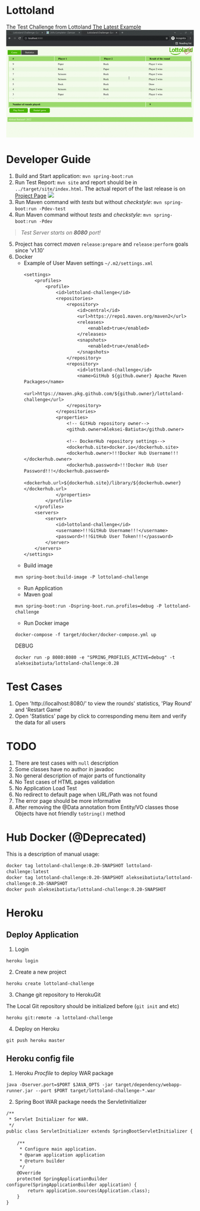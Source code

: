 # Lottoland

The Test Challenge from Lottoland [The Latest Example](https://lottoland-challenge.herokuapp.com/)
![](docs/images/web.gif)

# Developer Guide

1. Build and Start application: `mvn spring-boot:run`
2. Run Test Report: `mvn site` and report should be in `../target/site/index.html`. The actual report of the last
   release is on [Project Page](https://aleksei-batiuta.github.io/lottoland-challenge/) ![](docs/images/site.gif)
3. Run Maven command with _tests_ but without _checkstyle_: `mvn spring-boot:run -Pdev-test`
4. Run Maven command without _tests_ and _checkstyle_: `mvn spring-boot:run -Pdev`

> *Test Server starts on **8080** port!*

5. Project has correct _maven_ `release:prepare` and `release:perform` goals since 'v1.10'
6. Docker
    * Example of User Maven settings `~/.m2/settings.xml`
        ```
        <settings>
            <profiles>
                <profile>
                    <id>lottoland-challenge</id>
                    <repositories>
                        <repository>
                            <id>central</id>
                            <url>https://repo1.maven.org/maven2</url>
                            <releases>
                                <enabled>true</enabled>
                            </releases>
                            <snapshots>
                                <enabled>true</enabled>
                            </snapshots>
                        </repository>
                        <repository>
                            <id>lottoland-challenge</id>
                            <name>GitHub ${github.owner} Apache Maven Packages</name>
                            <url>https://maven.pkg.github.com/${github.owner}/lottoland-challenge</url>
                        </repository>
                    </repositories>
                    <properties>
                        <!-- GitHub repository owner-->
                        <github.owner>Aleksei-Batiuta</github.owner>
                        
                        <!-- DockerHub repository settings-->
                        <dockerhub.site>docker.io</dockerhub.site>
                        <dockerhub.owner>!!!Docker Hub Username!!!</dockerhub.owner>
                        <dockerhub.password>!!!Docker Hub User Password!!!</dockerhub.password>
                        <dockerhub.url>${dockerhub.site}/library/${dockerhub.owner}</dockerhub.url>
                    </properties>
                </profile>
            </profiles>
            <servers>
                <server>
                    <id>lottoland-challenge</id>
                    <username>!!!GitHub Username!!!</username>
                    <password>!!!GitHub User Token!!!</password>
                </server>
            </servers>
        </settings>
        ```
    * Build image
   ```
   mvn spring-boot:build-image -P lottoland-challenge
   ```
    * Run Application
    * Maven goal
    ```
    mvn spring-boot:run -Dspring-boot.run.profiles=debug -P lottoland-challenge
    ```
    * Run Docker image
    ```
    docker-compose -f target/docker/docker-compose.yml up
    ```
   DEBUG
    ```
    docker run -p 8080:8080 -e "SPRING_PROFILES_ACTIVE=debug" -t alekseibatiuta/lottoland-challenge:0.28
    ```

# Test Cases

1. Open 'http://localhost:8080/' to view the rounds' statistics, 'Play Round' and 'Restart Game'
2. Open 'Statistics' page by click to corresponding menu item and verify the data for all users

# TODO

1. There are test cases with `null` description
2. Some classes have no author in javadoc
3. No general description of major parts of functionality
4. No Test cases of HTML pages validation
5. No Application Load Test
6. No redirect to default page when URL/Path was not found
7. The error page should be more informative
8. After removing the @Data annotation from Entity/VO classes those Objects have not friendly `toString()` method

# Hub Docker (@Deprecated)

This is a description of manual usage:

```
docker tag lottoland-challenge:0.20-SNAPSHOT lottoland-challenge:latest
docker tag lottoland-challenge:0.20-SNAPSHOT alekseibatiuta/lottoland-challenge:0.20-SNAPSHOT
docker push alekseibatiuta/lottoland-challenge:0.20-SNAPSHOT
```

# Heroku

## Deploy Application

1. Login

  ```
  heroku login
  ```

2. Create a new project

  ```
  heroku create lottoland-challenge
  ```

3. Change git repository to HerokuGit

The Local Git repository should be initialized before (`git init` and etc)

  ```
  heroku git:remote -a lottoland-challenge
  ```

4. Deploy on Heroku

  ```
  git push heroku master
  ```

## Heroku config file

1. Heroku _Procfile_ to deploy WAR package

```
java -Dserver.port=$PORT $JAVA_OPTS -jar target/dependency/webapp-runner.jar --port $PORT target/lottoland-challenge-*.war
```

2. Spring Boot WAR package needs the ServletInitializer

```
/**
 * Servlet Initializer for WAR.
 */
public class ServletInitializer extends SpringBootServletInitializer {

	/**
	 * Configure main application.
	 * @param application application
	 * @return builder
	 */
	@Override
	protected SpringApplicationBuilder configure(SpringApplicationBuilder application) {
		return application.sources(Application.class);
	}
}
```